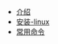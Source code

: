 <!-- docs/_sidebar.md -->

* [介绍](zh-cn/)
* [安装-linux](zh-cn/install-linux)
* [常用命令](zh-cn/common-cmd)
